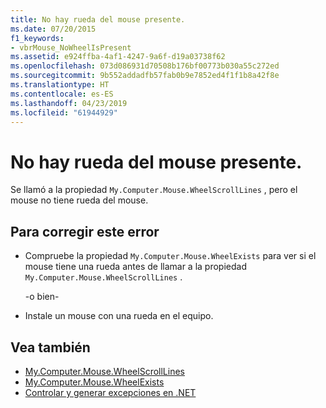 ```yaml
---
title: No hay rueda del mouse presente.
ms.date: 07/20/2015
f1_keywords:
- vbrMouse_NoWheelIsPresent
ms.assetid: e924ffba-4af1-4247-9a6f-d19a03738f62
ms.openlocfilehash: 073d086931d70508b176bf00773b030a55c272ed
ms.sourcegitcommit: 9b552addadfb57fab0b9e7852ed4f1f1b8a42f8e
ms.translationtype: HT
ms.contentlocale: es-ES
ms.lasthandoff: 04/23/2019
ms.locfileid: "61944929"
---
```

# <a name="no-mouse-wheel-is-present"></a>No hay rueda del mouse presente.
Se llamó a la propiedad `My.Computer.Mouse.WheelScrollLines` , pero el mouse no tiene rueda del mouse.  
  
## <a name="to-correct-this-error"></a>Para corregir este error  
  
- Compruebe la propiedad `My.Computer.Mouse.WheelExists` para ver si el mouse tiene una rueda antes de llamar a la propiedad `My.Computer.Mouse.WheelScrollLines` .  
  
     -o bien-  
  
- Instale un mouse con una rueda en el equipo.  
  
## <a name="see-also"></a>Vea también

- [My.Computer.Mouse.WheelScrollLines](xref:Microsoft.VisualBasic.Devices.Mouse.WheelScrollLines)
- [My.Computer.Mouse.WheelExists](xref:Microsoft.VisualBasic.Devices.Mouse.WheelExists)
- [Controlar y generar excepciones en .NET](../../standard/exceptions/index.md)
